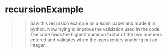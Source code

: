 # recursionExample
>> Saw this recursion example on a exam paper and made it in python. Now trying to improve the validation used in the code.
>> The code finds the highest common factor of the two numbers entered and validates when the users enters anything but an integer.

